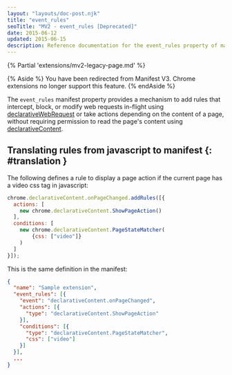 ```yaml
---
layout: "layouts/doc-post.njk"
title: "event_rules"
seoTitle: "MV2 - event_rules [Deprecated]"
date: 2015-06-12
updated: 2015-06-15
description: Reference documentation for the event_rules property of manifest.json.
---
```


{% Partial 'extensions/mv2-legacy-page.md' %}

{% Aside %}
You have been redirected from Manifest V3. Chrome extensions no longer support this feature.
{% endAside %}

The `event_rules` manifest property provides a mechanism to add rules that intercept, block, or
modify web requests in-flight using [declarativeWebRequest][1] or take actions depending on the
content of a page, without requiring permission to read the page's content using
[declarativeContent][2].

## Translating rules from javascript to manifest {: #translation }

The following defines a rule to display a page action if the current page has a video css tag in
javascript:

```js
chrome.declarativeContent.onPageChanged.addRules([{
  actions: [
    new chrome.declarativeContent.ShowPageAction()
  ],
  conditions: [
    new chrome.declarativeContent.PageStateMatcher(
        {css: ["video"]}
    )
  ]
}]);
```

This is the same definition in the manifest:

```json
{
  "name": "Sample extension",
  "event_rules": [{
    "event": "declarativeContent.onPageChanged",
    "actions": [{
      "type": "declarativeContent.ShowPageAction"
    }],
    "conditions": [{
      "type": "declarativeContent.PageStateMatcher",
      "css": ["video"]
    }]
  }],
  ...
}
```

[1]: /docs/extensions/declarativeWebRequest
[2]: /docs/extensions/declarativeContent
